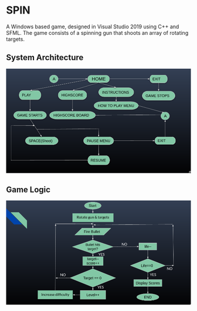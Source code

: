 # SPIN

A Windows based game, designed in Visual Studio 2019 using C++ and SFML. The game consists of a spinning gun that shoots an array of rotating targets.

## System Architecture
![system architecture](https://github.com/nripesh-k/SPIN/blob/master/gamedata/systemarchitecture.png?raw=true)
## Game Logic
![game logic](https://github.com/nripesh-k/SPIN/blob/master/gamedata/gamelogic.png?raw=true)
